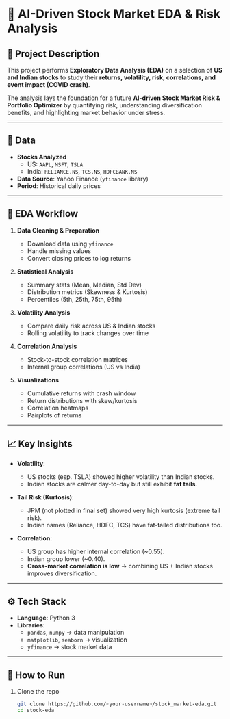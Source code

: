 # 🚀 AI-Driven Stock Market EDA & Risk Analysis  

## 📌 Project Description
This project performs **Exploratory Data Analysis (EDA)** on a selection of **US and Indian stocks** to study their **returns, volatility, risk, correlations, and event impact (COVID crash)**.  

The analysis lays the foundation for a future **AI-driven Stock Market Risk & Portfolio Optimizer** by quantifying risk, understanding diversification benefits, and highlighting market behavior under stress.  

---

## 📂 Data
- **Stocks Analyzed**  
  - US: `AAPL`, `MSFT`, `TSLA`  
  - India: `RELIANCE.NS`, `TCS.NS`, `HDFCBANK.NS`  
- **Data Source**: Yahoo Finance (`yfinance` library)  
- **Period**: Historical daily prices  

---

## 🔎 EDA Workflow
1. **Data Cleaning & Preparation**  
   - Download data using `yfinance`  
   - Handle missing values  
   - Convert closing prices to log returns  

2. **Statistical Analysis**  
   - Summary stats (Mean, Median, Std Dev)  
   - Distribution metrics (Skewness & Kurtosis)  
   - Percentiles (5th, 25th, 75th, 95th)  

3. **Volatility Analysis**  
   - Compare daily risk across US & Indian stocks  
   - Rolling volatility to track changes over time  

4. **Correlation Analysis**  
   - Stock-to-stock correlation matrices  
   - Internal group correlations (US vs India)    

5. **Visualizations**  
   - Cumulative returns with crash window  
   - Return distributions with skew/kurtosis  
   - Correlation heatmaps  
   - Pairplots of returns  

---



## 📈 Key Insights
- **Volatility**:  
  - US stocks (esp. TSLA) showed higher volatility than Indian stocks.  
  - Indian stocks are calmer day-to-day but still exhibit **fat tails**.  

- **Tail Risk (Kurtosis)**:  
  - JPM (not plotted in final set) showed very high kurtosis (extreme tail risk).  
  - Indian names (Reliance, HDFC, TCS) have fat-tailed distributions too.  

- **Correlation**:  
  - US group has higher internal correlation (~0.55).  
  - Indian group lower (~0.40).  
  - **Cross-market correlation is low** → combining US + Indian stocks improves diversification.  


---

## ⚙️ Tech Stack
- **Language**: Python 3  
- **Libraries**:  
  - `pandas`, `numpy` → data manipulation  
  - `matplotlib`, `seaborn` → visualization  
  - `yfinance` → stock market data  

---

## 🚀 How to Run
1. Clone the repo  
   ```bash
   git clone https://github.com/<your-username>/stock_market-eda.git
   cd stock-eda
